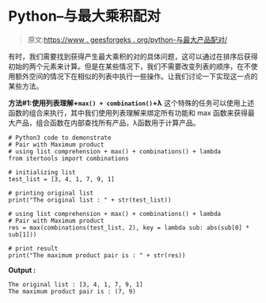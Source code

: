# Python–与最大乘积配对

> 原文:[https://www . geesforgeks . org/python-与最大产品配对/](https://www.geeksforgeeks.org/python-pair-with-maximum-product/)

有时，我们需要找到获得产生最大乘积的对的具体问题，这可以通过在排序后获得初始的两个元素来计算。但是在某些情况下，我们不需要改变列表的顺序，在不使用额外空间的情况下在相似的列表中执行一些操作。让我们讨论一下实现这一点的某些方法。

**方法#1:使用列表理解+`max() + combination()`+λ**
这个特殊的任务可以使用上述函数的组合来执行，其中我们使用列表理解来绑定所有功能和 max 函数来获得最大产品，组合函数在内部查找所有产品，λ函数用于计算产品。

```
# Python3 code to demonstrate
# Pair with Maximum product
# using list comprehension + max() + combinations() + lambda
from itertools import combinations

# initializing list
test_list = [3, 4, 1, 7, 9, 1]

# printing original list
print("The original list : " + str(test_list))

# using list comprehension + max() + combinations() + lambda
# Pair with Maximum product
res = max(combinations(test_list, 2), key = lambda sub: abs(sub[0] * sub[1]))

# print result
print("The maximum product pair is : " + str(res))
```

**Output :**

```
The original list : [3, 4, 1, 7, 9, 1]
The maximum product pair is : (7, 9)

```